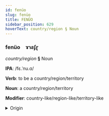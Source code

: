 ```yaml
---
id: fenüo
slug: fenüo
title: FENÜO
sidebar_position: 629
hoverText: country/region § Noun
---
```


### fenüo&emsp;<span kind="abugida">ɤɿƨʄɽ</span>

*country/region* **§** Noun

**IPA**: /fɛ.ˈnu.ɑ/

**Verb**: to be a country/region/territory

**Noun**: a country/region/territory

**Modifier**: country-like/region-like/territory-like

<details>
    <summary>Origin</summary>
    Maori whenua [fɛ.nʉ.ɐ]<br/>
    <em>Austronesian Language Family</em>
</details>